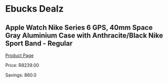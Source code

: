 
# Ebucks Dealz
## Apple Watch Nike Series 6 GPS, 40mm Space Gray Aluminium Case with Anthracite/Black Nike Sport Band - Regular
[Product Page](https://www.ebucks.com/web/shop/productSelected.do?prodId=1066213244&catId=1158501813)

Price: R8239.00

Savings: 860.0


	